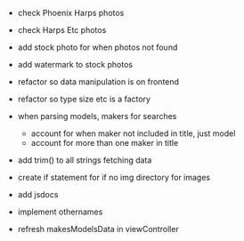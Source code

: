 - check Phoenix Harps photos

- check Harps Etc photos

- add stock photo for when photos not found

- add watermark to stock photos

- refactor so data manipulation is on frontend

- refactor so type size etc is a factory

- when parsing models, makers for searches
    - account for when maker not included in title, just model
    - account for more than one maker in title

- add trim() to all strings fetching data

- create if statement for if no img directory for images

- add jsdocs

- implement othernames

- refresh makesModelsData in viewController